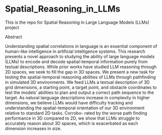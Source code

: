 # Spatial_Reasoning_in_LLMs
This is the repo for Spatial Reasoning in Large Language Models (LLMs)  project 

Abstract 

Understanding spatial correlations in language is an essential component of human-like intelligence in artificial intelligence systems. This research presents a novel approach to studying the ability of large language models (LLMs) to encode and decode spatial-temporal information purely from textual descriptions. While prior works have studied LLM reasoning through 2D spaces, we seek to fill the gap in 3D spaces. We present a new task for testing the spatial-temporal reasoning abilities of LLMs through pathfinding in simulated 3D environments. We feed LLMs a textual description of 3D grid dimensions, a starting point, a target point, and obstacle coordinates to test the models’ abilities to plan and output a correct path sequence to the target. As natural language descriptions increase in complexity in higher dimensions, we believe LLMs would have difficulty tracking and understanding the spatial-temporal orientation of our 3D environment relative to standard 2D tasks. Corrobo- rated by the worse path finding performance in 3D compared to 2D, we show that LLMs struggle to accurately reason about 3D spaces, which is exacerbated as each dimension increases in size.

